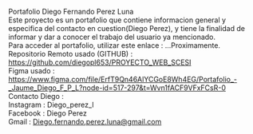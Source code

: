Portafolio Diego Fernando Perez Luna <br>
Este proyecto es un portafolio que contiene informacion general y especifica del contacto en cuestion(Diego Perez), y tiene la finalidad de informar y dar a conocer el trabajo del usuario ya mencionado. <br>
Para acceder al portafolio, utilizar este enlace : ...Proximamente. <br>
Repositorio Remoto usado (GITHUB) : https://github.com/diegopl653/PROYECTO_WEB_SCESI <br>
Figma usado : https://www.figma.com/file/ErfT9Qn46AlYCGoE8Wh4EG/Portafolio_-_Jaume_Diego_F_P_L?node-id=517-297&t=Wvn1fACF9VFxFCsR-0 <br>
Contacto Diego : <br>
Instagram : Diego_perez_l <br>
Facebook : Diego Perez <br>
Gmail : Diego.fernando.perez.luna@gmail.com